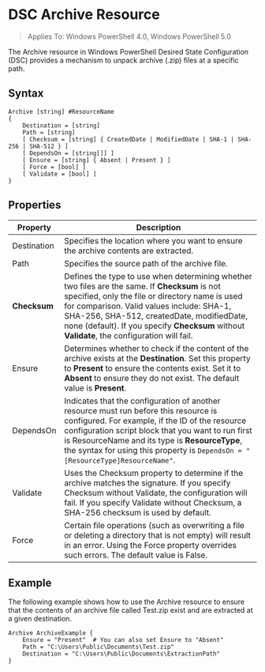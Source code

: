 # DSC Archive Resource

> Applies To: Windows PowerShell 4.0, Windows PowerShell 5.0

The Archive resource in Windows PowerShell Desired State Configuration (DSC) provides a mechanism to unpack archive (.zip) files at a specific path.

## Syntax 
```MOF
Archive [string] #ResourceName
{
    Destination = [string]
    Path = [string]
    [ Checksum = [string] { CreatedDate | ModifiedDate | SHA-1 | SHA-256 | SHA-512 } ]
    [ DependsOn = [string[]] ]
    [ Ensure = [string] { Absent | Present } ]
    [ Force = [bool] ]
    [ Validate = [bool] ]
}
```

## Properties

|  Property  |  Description   | 
|---|---| 
| Destination| Specifies the location where you want to ensure the archive contents are extracted.| 
| Path| Specifies the source path of the archive file.| 
| __Checksum__| Defines the type to use when determining whether two files are the same. If __Checksum__ is not specified, only the file or directory name is used for comparison. Valid values include: SHA-1, SHA-256, SHA-512, createdDate, modifiedDate, none (default). If you specify __Checksum__ without __Validate__, the configuration will fail.| 
| Ensure| Determines whether to check if the content of the archive exists at the __Destination__. Set this property to __Present__ to ensure the contents exist. Set it to __Absent__ to ensure they do not exist. The default value is __Present__.| 
| DependsOn | Indicates that the configuration of another resource must run before this resource is configured. For example, if the ID of the resource configuration script block that you want to run first is ResourceName and its type is __ResourceType__, the syntax for using this property is `DependsOn = "[ResourceType]ResourceName"`.| 
| Validate| Uses the Checksum property to determine if the archive matches the signature. If you specify Checksum without Validate, the configuration will fail. If you specify Validate without Checksum, a SHA-256 checksum is used by default.| 
| Force| Certain file operations (such as overwriting a file or deleting a directory that is not empty) will result in an error. Using the Force property overrides such errors. The default value is False.| 

## Example

The following example shows how to use the Archive resource to ensure that the contents of an archive file called Test.zip exist and are extracted at a given destination.

```
Archive ArchiveExample {
    Ensure = "Present"  # You can also set Ensure to "Absent"
    Path = "C:\Users\Public\Documents\Test.zip"
    Destination = "C:\Users\Public\Documents\ExtractionPath"
} 
```
